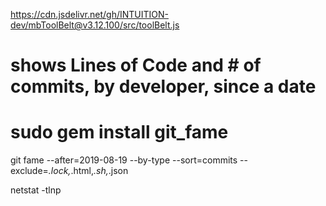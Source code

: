 

https://cdn.jsdelivr.net/gh/INTUITION-dev/mbToolBelt@v3.12.100/src/toolBelt.js


# shows Lines of Code and # of commits, by developer, since a date
# sudo gem install git_fame
git fame --after=2019-08-19 --by-type --sort=commits --exclude=*.lock,*.html,*.sh,*.json

netstat -tlnp

